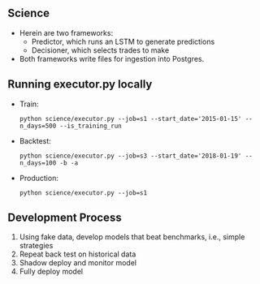 ## Science
* Herein are two frameworks:
  * Predictor, which runs an LSTM to generate predictions
  * Decisioner, which selects trades to make
* Both frameworks write files for ingestion into Postgres.

## Running executor.py locally
* Train:
  ```
  python science/executor.py --job=s1 --start_date='2015-01-15' --n_days=500 --is_training_run
  ```
* Backtest:
  ```
  python science/executor.py --job=s3 --start_date='2018-01-19' --n_days=100 -b -a
  ```
* Production:
  ```
  python science/executor.py --job=s1
  ```

## Development Process
1. Using fake data, develop models that beat benchmarks, i.e., simple strategies
2. Repeat back test on historical data
3. Shadow deploy and monitor model
4. Fully deploy model

